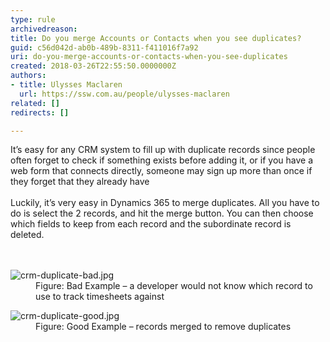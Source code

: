 ```yaml
---
type: rule
archivedreason: 
title: Do you merge Accounts or Contacts when you see duplicates?
guid: c56d042d-ab0b-489b-8311-f411016f7a92
uri: do-you-merge-accounts-or-contacts-when-you-see-duplicates
created: 2018-03-26T22:55:50.0000000Z
authors:
- title: Ulysses Maclaren
  url: https://ssw.com.au/people/ulysses-maclaren
related: []
redirects: []

---
```



It’s easy for any CRM system to fill up with duplicate records since people often forget to check if something exists before adding it, or if you have a web form that connects directly, someone may sign up more than once if they forget that they already have<br><br>Luckily, it’s very easy in Dynamics 365 to merge duplicates. All you have to do is select the 2 records, and hit the merge button. You can then choose which fields to keep from each record and the subordinate record is deleted.<br>
<br><excerpt class='endintro'></excerpt><br>
<dl class="badImage"><dt>​<img src="/PublishingImages/crm-duplicate-bad.jpg" alt="crm-duplicate-bad.jpg" /></dt><dd>Figure&#58; Bad Example – a developer would not know which record to use to track timesheets against</dd></dl><dl class="goodImage"><dt>​<img src="/PublishingImages/crm-duplicate-good.jpg" alt="crm-duplicate-good.jpg" /></dt><dd>Figure&#58; Good Example – records merged to remove duplicates</dd></dl>


